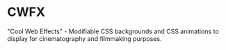 # CWFX
"Cool Web Effects" - Modifiable CSS backgrounds and CSS animations to display for cinematography and filmmaking purposes.
